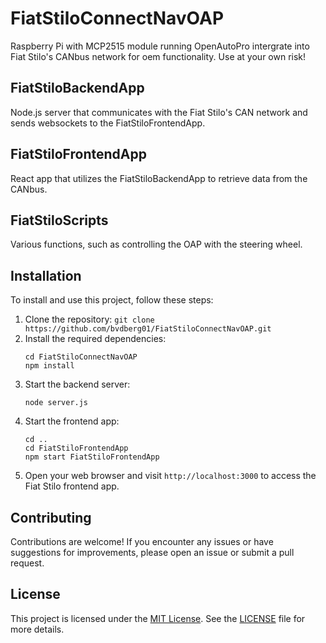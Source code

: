 # FiatStiloConnectNavOAP

Raspberry Pi with MCP2515 module running OpenAutoPro intergrate into Fiat Stilo's CANbus network for oem functionality. Use at your own risk!

## FiatStiloBackendApp
Node.js server that communicates with the Fiat Stilo's CAN network and sends websockets to the FiatStiloFrontendApp.

## FiatStiloFrontendApp
React app that utilizes the FiatStiloBackendApp to retrieve data from the CANbus.

## FiatStiloScripts
Various functions, such as controlling the OAP with the steering wheel.

## Installation
To install and use this project, follow these steps:

1. Clone the repository: `git clone https://github.com/bvdberg01/FiatStiloConnectNavOAP.git`
2. Install the required dependencies:
   ```
   cd FiatStiloConnectNavOAP
   npm install
   ``` 
3. Start the backend server:
   ```
   node server.js
   ```
4. Start the frontend app:
   ```
   cd ..
   cd FiatStiloFrontendApp
   npm start FiatStiloFrontendApp
   ```
5. Open your web browser and visit `http://localhost:3000` to access the Fiat Stilo frontend app.

## Contributing
Contributions are welcome! If you encounter any issues or have suggestions for improvements, please open an issue or submit a pull request.

## License
This project is licensed under the [MIT License](https://opensource.org/licenses/MIT). See the [LICENSE](https://github.com/your-username/FiatStiloConnectNavOAP/blob/main/LICENSE) file for more details.
